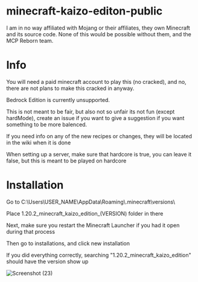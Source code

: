 # minecraft-kaizo-editon-public

I am in no way affiliated with Mojang or their affiliates, they own Minecraft and its source code. None of this would be possible without them, and the MCP Reborn team.


# Info

You will need a paid minecraft account to play this (no cracked), and no, there are not plans to make this cracked in anyway.

Bedrock Edition is currently unsupported.

This is not meant to be fair, but also not so unfair its not fun (except hardMode), create an issue if you want to give a suggestion if you want something to be more balenced.

If you need info on any of the new recipes or changes, they will be located in the wiki when it is done

When setting up a server, make sure that hardcore is true, you can leave it false, but this is meant to be played on hardcore


# Installation

Go to C:\Users\USER_NAME\AppData\Roaming\\.minecraft\versions\

Place 1.20.2_minecraft_kaizo_edition_(VERSION) folder in there

Next, make sure you restart the Minecraft Launcher if you had it open during that process

Then go to installations, and click new installation

If you did everything correctly, searching "1.20.2_minecraft_kaizo_edition" should have the version show up

![Screenshot (23)](https://github.com/archerv123456/minecraft-kaizo-editon-public/assets/87618338/6def97c3-6705-4b4f-8106-c53585d05269)
